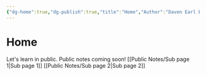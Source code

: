 ```yaml
---
{"dg-home":true,"dg-publish":true,"title":"Home","Author":"Daven Earl Bellen","tags":["gardenEntry"],"permalink":"/00-home/home/","dgPassFrontmatter":true,"created":"2025-05-05T20:27:38.000+08:00","updated":"2025-05-05T20:27:38.000+08:00"}
---
```


# Home

Let's learn in public. Public notes coming soon!
[[Public Notes/Sub page 1\|Sub page 1]]
[[Public Notes/Sub page 2\|Sub page 2]]
